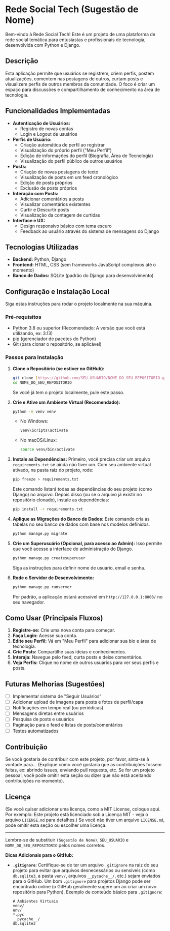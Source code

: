 # Rede Social Tech (Sugestão de Nome)

Bem-vindo à Rede Social Tech! Este é um projeto de uma plataforma de rede social temática para entusiastas e profissionais de tecnologia, desenvolvida com Python e Django.

## Descrição

Esta aplicação permite que usuários se registrem, criem perfis, postem atualizações, comentem nas postagens de outros, curtam posts e visualizem perfis de outros membros da comunidade. O foco é criar um espaço para discussões e compartilhamento de conhecimento na área de tecnologia.

## Funcionalidades Implementadas

* **Autenticação de Usuários:**
    * Registro de novas contas
    * Login e Logout de usuários
* **Perfis de Usuário:**
    * Criação automática de perfil ao registrar
    * Visualização do próprio perfil ("Meu Perfil")
    * Edição de informações do perfil (Biografia, Área de Tecnologia)
    * Visualização do perfil público de outros usuários
* **Posts:**
    * Criação de novas postagens de texto
    * Visualização de posts em um feed cronológico
    * Edição de posts próprios
    * Exclusão de posts próprios
* **Interação com Posts:**
    * Adicionar comentários a posts
    * Visualizar comentários existentes
    * Curtir e Descurtir posts
    * Visualização da contagem de curtidas
* **Interface e UX:**
    * Design responsivo básico com tema escuro
    * Feedback ao usuário através do sistema de mensagens do Django

## Tecnologias Utilizadas

* **Backend:** Python, Django
* **Frontend:** HTML, CSS (sem frameworks JavaScript complexos até o momento)
* **Banco de Dados:** SQLite (padrão do Django para desenvolvimento)

## Configuração e Instalação Local

Siga estas instruções para rodar o projeto localmente na sua máquina.

### Pré-requisitos

* Python 3.8 ou superior (Recomendado: A versão que você está utilizando, ex: 3.13)
* pip (gerenciador de pacotes do Python)
* Git (para clonar o repositório, se aplicável)

### Passos para Instalação

1.  **Clone o Repositório (se estiver no GitHub):**
    ```bash
    git clone [https://github.com/SEU_USUARIO/NOME_DO_SEU_REPOSITORIO.git](https://github.com/SEU_USUARIO/NOME_DO_SEU_REPOSITORIO.git)
    cd NOME_DO_SEU_REPOSITORIO
    ```
    Se você já tem o projeto localmente, pule este passo.

2.  **Crie e Ative um Ambiente Virtual (Recomendado):**
    ```bash
    python -m venv venv
    ```
    * No Windows:
        ```bash
        venv\Scripts\activate
        ```
    * No macOS/Linux:
        ```bash
        source venv/bin/activate
        ```

3.  **Instale as Dependências:**
    Primeiro, você precisa criar um arquivo `requirements.txt` se ainda não tiver um. Com seu ambiente virtual ativado, na pasta raiz do projeto, rode:
    ```bash
    pip freeze > requirements.txt
    ```
    Este comando listará todas as dependências do seu projeto (como Django) no arquivo. Depois disso (ou se o arquivo já existir no repositório clonado), instale as dependências:
    ```bash
    pip install -r requirements.txt
    ```

4.  **Aplique as Migrações do Banco de Dados:**
    Este comando cria as tabelas no seu banco de dados com base nos modelos definidos.
    ```bash
    python manage.py migrate
    ```

5.  **Crie um Superusuário (Opcional, para acesso ao Admin):**
    Isso permite que você acesse a interface de administração do Django.
    ```bash
    python manage.py createsuperuser
    ```
    Siga as instruções para definir nome de usuário, email e senha.

6.  **Rode o Servidor de Desenvolvimento:**
    ```bash
    python manage.py runserver
    ```
    Por padrão, a aplicação estará acessível em `http://127.0.0.1:8000/` no seu navegador.

## Como Usar (Principais Fluxos)

1.  **Registre-se:** Crie uma nova conta para começar.
2.  **Faça Login:** Acesse sua conta.
3.  **Edite seu Perfil:** Vá em "Meu Perfil" para adicionar sua bio e área de tecnologia.
4.  **Crie Posts:** Compartilhe suas ideias e conhecimentos.
5.  **Interaja:** Navegue pelo feed, curta posts e deixe comentários.
6.  **Veja Perfis:** Clique no nome de outros usuários para ver seus perfis e posts.

## Futuras Melhorias (Sugestões)

* [ ] Implementar sistema de "Seguir Usuários"
* [ ] Adicionar upload de imagens para posts e fotos de perfil/capa
* [ ] Notificações em tempo real (ou periódicas)
* [ ] Mensagens diretas entre usuários
* [ ] Pesquisa de posts e usuários
* [ ] Paginação para o feed e listas de posts/comentários
* [ ] Testes automatizados

## Contribuição

Se você gostaria de contribuir com este projeto, por favor, sinta-se à vontade para... (Explique como você gostaria que as contribuições fossem feitas, ex: abrindo issues, enviando pull requests, etc. Se for um projeto pessoal, você pode omitir esta seção ou dizer que não está aceitando contribuições no momento).

## Licença

(Se você quiser adicionar uma licença, como a MIT License, coloque aqui. Por exemplo: Este projeto está licenciado sob a Licença MIT - veja o arquivo `LICENSE.md` para detalhes.)
Se você não tiver um arquivo `LICENSE.md`, pode omitir esta seção ou escolher uma licença.

---

Lembre-se de substituir `(Sugestão de Nome)`, `SEU_USUARIO` e `NOME_DO_SEU_REPOSITORIO` pelos nomes corretos.

**Dicas Adicionais para o GitHub:**

* **`.gitignore`**: Certifique-se de ter um arquivo `.gitignore` na raiz do seu projeto para evitar que arquivos desnecessários ou sensíveis (como `db.sqlite3`, a pasta `venv/`, arquivos `__pycache__/`, etc.) sejam enviados para o GitHub. Um bom `.gitignore` para projetos Django pode ser encontrado online (o GitHub geralmente sugere um ao criar um novo repositório para Python).
    Exemplo de conteúdo básico para `.gitignore`:
    ```
    # Ambientes Virtuais
    venv/
    env/
    *.pyc
    __pycache__/
    db.sqlite3
    ```
